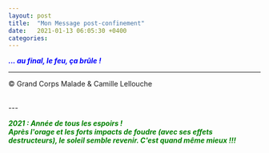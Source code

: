 ```yaml
---
layout: post
title:  "Mon Message post-confinement"
date:   2021-01-13 06:05:30 +0400
categories: 
---
```



<span style="color: blue">***... au final, le feu, ça brûle !***</span>
<br/>


---
&copy;  Grand Corps Malade & Camille Lellouche

<br>
---


<span style="color: green">***2021 : Année de tous les espoirs !***</span>
<br>
<span style="color: green">***Après l'orage et les forts impacts de foudre (avec ses effets destructeurs), le soleil semble revenir. C'est quand même mieux !!!***</span>